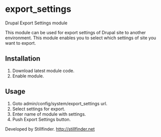 export_settings
===============

Drupal Export Settings module

This module can be used for export settings of Drupal site to
another environment. This module enables you to select which settings
of site you want to export.

Installation
------------
1. Download latest module code.
2. Enable module.


Usage
-----
1. Goto admin/config/system/export_settings url.
2. Select settings for export.
3. Enter name of module with settings.
4. Push Export Settings button.


Developed by Stillfinder.
http://stillfinder.net